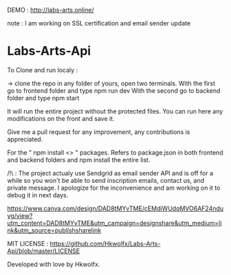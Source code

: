DEMO : http://labs-arts.online/

note : I am working on SSL certification and email sender update


# Labs-Arts-Api

To Clone and run localy :

-> clone the repo in any folder of yours, open two terminals. With the first go to frontend folder and type npm run dev With the second go to backend folder and type npm start

It will run the entire project without the protected files. You can run here any modifications on the front and save it.

Give me a pull request for any improvement, any contributions is appreciated.

For the " npm install <> " packages. Refers to package.json in both frontend and backend folders and npm install the entire list.


/!\ : The project actualy use Sendgrid as email sender API and is off for a while so you won't be able to send inscription emails, contact us, and private message. I apologize for the inconvenience and am working on it to debug it in next days.


https://www.canva.com/design/DAD8tMYvTME/cEMdiWUdqMVO6AF24nduyg/view?utm_content=DAD8tMYvTME&utm_campaign=designshare&utm_medium=link&utm_source=publishsharelink

MIT LICENSE : https://github.com/Hkwolfx/Labs-Arts-Api/blob/master/LICENSE

Developed with love by Hkwolfx.
